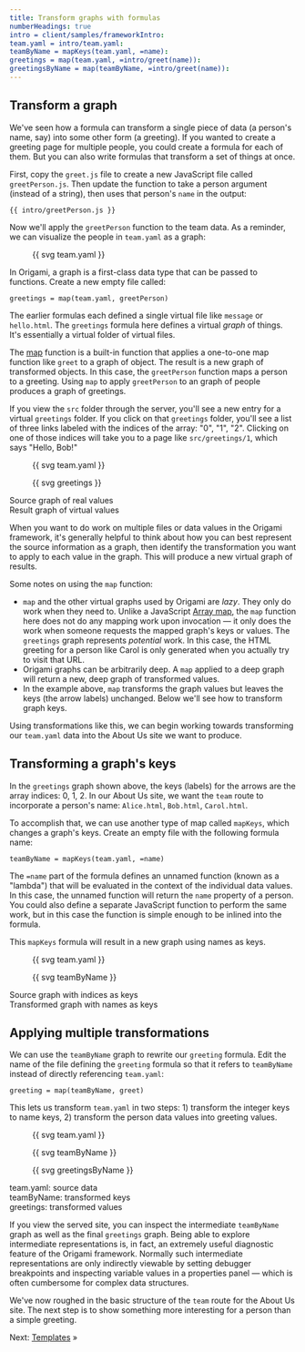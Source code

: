 ```yaml
---
title: Transform graphs with formulas
numberHeadings: true
intro = client/samples/frameworkIntro:
team.yaml = intro/team.yaml:
teamByName = mapKeys(team.yaml, =name):
greetings = map(team.yaml, =intro/greet(name)):
greetingsByName = map(teamByName, =intro/greet(name)):
---
```


## Transform a graph

We've seen how a formula can transform a single piece of data (a person's name, say) into some other form (a greeting). If you wanted to create a greeting page for multiple people, you could create a formula for each of them. But you can also write formulas that transform a set of things at once.

First, copy the `greet.js` file to create a new JavaScript file called `greetPerson.js`. Then update the function to take a person argument (instead of a string), then uses that person's `name` in the output:

```\js
{{ intro/greetPerson.js }}
```

Now we'll apply the `greetPerson` function to the team data. As a reminder, we can visualize the people in `team.yaml` as a graph:

<figure>
{{ svg team.yaml }}
</figure>

In Origami, a graph is a first-class data type that can be passed to functions. Create a new empty file called:

```console
greetings = map(team.yaml, greetPerson)
```

The earlier formulas each defined a single virtual file like `message` or `hello.html`. The `greetings` formula here defines a virtual _graph_ of things. It's essentially a virtual folder of virtual files.

The [map](/cli/builtins.html#map) function is a built-in function that applies a one-to-one map function like `greet` to a graph of object. The result is a new graph of transformed objects. In this case, the `greetPerson` function maps a person to a greeting. Using `map` to apply `greetPerson` to an graph of people produces a graph of greetings.

If you view the `src` folder through the server, you'll see a new entry for a virtual `greetings` folder. If you click on that `greetings` folder, you'll see a list of three links labeled with the indices of the array: "0", "1", "2". Clicking on one of those indices will take you to a page like `src/greetings/1`, which says "Hello, Bob!"

<div class="sideBySide">
  <figure>
    {{ svg team.yaml }}
  </figure>
  <figure>
    {{ svg greetings }}
  </figure>
  <figcaption>Source graph of real values</figcaption>
  <figcaption>Result graph of virtual values</figcaption>
</div>

When you want to do work on multiple files or data values in the Origami framework, it's generally helpful to think about how you can best represent the source information as a graph, then identify the transformation you want to apply to each value in the graph. This will produce a new virtual graph of results.

Some notes on using the `map` function:

- `map` and the other virtual graphs used by Origami are _lazy_. They only do work when they need to. Unlike a JavaScript [Array map](https://developer.mozilla.org/en-US/docs/Web/JavaScript/Reference/Global_Objects/Array/map), the `map` function here does not do any mapping work upon invocation — it only does the work when someone requests the mapped graph's keys or values. The `greetings` graph represents _potential_ work. In this case, the HTML greeting for a person like Carol is only generated when you actually try to visit that URL.
- Origami graphs can be arbitrarily deep. A `map` applied to a deep graph will return a new, deep graph of transformed values.
- In the example above, `map` transforms the graph values but leaves the keys (the arrow labels) unchanged. Below we'll see how to transform graph keys.

Using transformations like this, we can begin working towards transforming our `team.yaml` data into the About Us site we want to produce.

## Transforming a graph's keys

In the `greetings` graph shown above, the keys (labels) for the arrows are the array indices: 0, 1, 2. In our About Us site, we want the `team` route to incorporate a person's name: `Alice.html`, `Bob.html`, `Carol.html`.

To accomplish that, we can use another type of map called `mapKeys`, which changes a graph's keys. Create an empty file with the following formula name:

```console
teamByName = mapKeys(team.yaml, =name)
```

The `=name` part of the formula defines an unnamed function (known as a "lambda") that will be evaluated in the context of the individual data values. In this case, the unnamed function will return the `name` property of a person. You could also define a separate JavaScript function to perform the same work, but in this case the function is simple enough to be inlined into the formula.

This `mapKeys` formula will result in a new graph using names as keys.

<div class="sideBySide">
  <figure>
    {{ svg team.yaml }}
  </figure>
  <figure>
    {{ svg teamByName }}
  </figure>
  <figcaption>Source graph with indices as keys</figcaption>
  <figcaption>Transformed graph with names as keys</figcaption>
</div>

## Applying multiple transformations

We can use the `teamByName` graph to rewrite our `greeting` formula. Edit the name of the file defining the `greeting` formula so that it refers to `teamByName` instead of directly referencing `team.yaml`:

```console
greeting = map(teamByName, greet)
```

This lets us transform `team.yaml` in two steps: 1) transform the integer keys to name keys, 2) transform the person data values into greeting values.

<div class="sideBySide">
  <figure>
    {{ svg team.yaml }}
  </figure>
  <figure>
    {{ svg teamByName }}
  </figure>
  <figure>
    {{ svg greetingsByName }}
  </figure>
  <figcaption>team.yaml: source data</figcaption>
  <figcaption>teamByName: transformed keys</figcaption>
  <figcaption>greetings: transformed values</figcaption>
</div>

If you view the served site, you can inspect the intermediate `teamByName` graph as well as the final `greetings` graph. Being able to explore intermediate representations is, in fact, an extremely useful diagnostic feature of the Origami framework. Normally such intermediate representations are only indirectly viewable by setting debugger breakpoints and inspecting variable values in a properties panel — which is often cumbersome for complex data structures.

We've now roughed in the basic structure of the `team` route for the About Us site. The next step is to show something more interesting for a person than a simple greeting.

Next: [Templates](intro4.html) »

